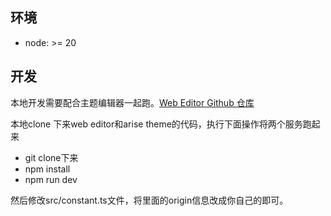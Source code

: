 ## 环境

- node: >= 20

## 开发

本地开发需要配合主题编辑器一起跑。[Web Editor Github 仓库](https://github.com/lizuncong/web-editor)

本地clone 下来web editor和arise theme的代码，执行下面操作将两个服务跑起来

- git clone下来
- npm install
- npm run dev

然后修改src/constant.ts文件，将里面的origin信息改成你自己的即可。
